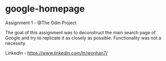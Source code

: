 # google-homepage
Assignment 1 - @The Odin Project

The goal of this assignment was to deconstruct the main search page of Google and try to replicate it as closely as possible. Functionality was not a necessity.

LinkedIn - https://www.linkedin.com/in/wonhan7/
